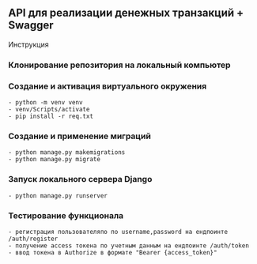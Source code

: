 ## API для реализации денежных транзакций + Swagger


Инструкция

### Клонирование репозитория на локальный компьютер
### Cоздание и активация виртуального окружения
    - python -m venv venv
    - venv/Scripts/activate
    - pip install -r req.txt
### Создание и применение миграций
    - python manage.py makemigrations
    - python manage.py migrate
### Запуск локального сервера Django
    - python manage.py runserver
### Тестирование функционала
    - регистрация пользователяпо по username,password на ендпоинте /auth/register
    - получение access токена по учетным данным на ендпоинте /auth/token
    - ввод токена в Authorize в формате "Bearer {access_token}"
